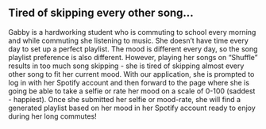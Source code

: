 ## Tired of skipping every other song...

Gabby is a hardworking student who is commuting to school every morning and while commuting she listening to music. She doesn’t have time every day to set up a perfect playlist. The mood is different every day, so the song playlist preference is also different. However, playing her songs on “Shuffle” results in too much song skipping - she is tired of skipping almost every other song to fit her current mood. With our application, she is prompted to log in with her Spotify account and then forward to the page where she is going be able to take a selfie or rate her mood on a scale of 0-100 (saddest - happiest). Once she submitted her selfie or mood-rate, she will find a generated playlist based on her mood in her Spotify account ready to enjoy during her long commutes!
